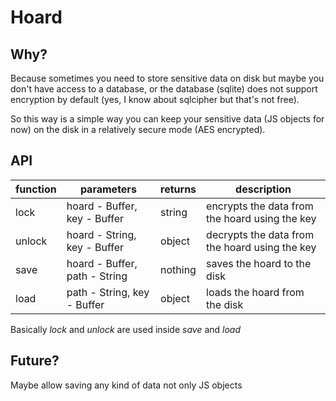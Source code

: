 # Hoard

## Why?

Because sometimes you need to store sensitive data on disk but maybe you don't have access to a database, or the database (sqlite) does not support encryption by default (yes, I know about sqlcipher but that's not free).

So this way is a simple way you can keep your sensitive data (JS objects for now) on the disk in a relatively secure mode (AES encrypted).

## API

|function|parameters|returns|description|
|--|--|--|--|
|lock|hoard - Buffer, key - Buffer|string|encrypts the data from the hoard using the key|
|unlock|hoard - String, key - Buffer|object|decrypts the data from the hoard using the key|
|save|hoard - Buffer, path - String|nothing|saves the hoard to the disk|
|load|path - String, key - Buffer|object|loads the hoard from the disk|

Basically _lock_ and _unlock_ are used inside _save_ and _load_

## Future?

Maybe allow saving any kind of data not only JS objects
